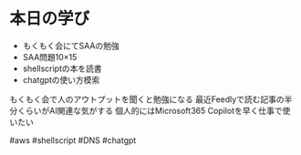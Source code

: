 # 本日の学び
- もくもく会にてSAAの勉強
- SAA問題10×15
- shellscriptの本を読書
- chatgptの使い方模索

もくもく会で人のアウトプットを聞くと勉強になる
最近Feedlyで読む記事の半分くらいがAI関連な気がする
個人的にはMicrosoft365 Copilotを早く仕事で使いたい

#aws #shellscript #DNS #chatgpt
